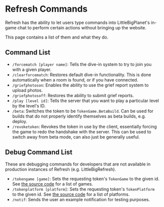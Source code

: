 # Refresh Commands

Refresh has the ability to let users type commands into LittleBigPlanet's in-game chat to perform certain actions without bringing up the website.

This page contains a list of them and what they do.

## Command List

- `/forcematch [player name]`: Tells the dive-in system to try to join you with a given player.
- `/clearforcematch`: Restores default dive-in functionality.
  This is done automatically when a room is found, or if you have connected.
- `/griefphotoson`: Enables the ability to use the grief report system to upload photos.
- `/griefphotosoff`: Restores the ability to submit grief reports.
- `/play [level id]`: Tells the server that you want to play a particular level by the level's ID.
- `/beta`: Switches the token to be `TokenGame.BetaBuild`. Can be used for builds that do not properly identify themselves as beta builds, e.g. deploy.
- `/revoketoken`: Revokes the token in use by the client, essentially forcing the game to redo the handshake with the server. This can be used to switch away from beta mode, can also just be generally useful.

## Debug Command List
These are debugging commands for developers that are not available in production instances of Refresh (e.g. LittleBigRefresh).

- `/tokengame [game]`: Sets the requesting token's `TokenGame` to the given id.
  See [the source code](https://github.com/LittleBigRefresh/Refresh/blob/main/Refresh.GameServer/Authentication/TokenGame.cs#L5) for a list of games.
- `/tokenplatform [platform]`: Sets the requesting token's `TokenPlatform` to the given id.
  See [the source code](https://github.com/LittleBigRefresh/Refresh/blob/main/Refresh.GameServer/Authentication/TokenPlatform.cs#L5) for a list of platforms.
- `/notif`: Sends the user an example notification for testing purposes.
